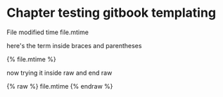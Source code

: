 # Chapter testing gitbook templating

File modified time file.mtime

here's the term inside braces and parentheses

{% file.mtime %}

now trying it inside raw and end raw

{% raw %} file.mtime {% endraw %}